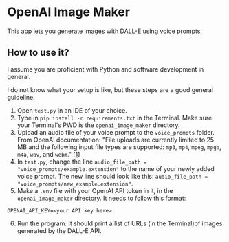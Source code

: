 # OpenAI Image Maker

This app lets you generate images with DALL-E using voice prompts.

## How to use it?

I assume you are proficient with Python and software development in general.

I do not know what your setup is like, but these steps are a good general guideline.

1) Open ```test.py``` in an IDE of your choice.
2) Type in ```pip install -r requirements.txt``` in the Terminal. Make sure your Terminal's PWD is the ```openai_image_maker``` directory.
3) Upload an audio file of your voice prompt to the ```voice_prompts``` folder. From OpenAI documentation: "File uploads are currently limited to 25 MB and the following input file types are supported: ```mp3```, ```mp4```, ```mpeg```, ```mpga```, ```m4a```, ```wav```, and ```webm```." \[[1](https://platform.openai.com/docs/guides/speech-to-text)\]
4) In ```test.py```, change the line ```audio_file_path = "voice_prompts/example.extension"``` to the name of
your newly added voice prompt. The new line should look like this: ```audio_file_path = "voice_prompts/new_example.extension"```.
5) Make a ```.env``` file with your OpenAI API token in it, in the ```openai_image_maker``` directory. It needs to follow this format:

```OPENAI_API_KEY=<your API key here>```

6) Run the program. It should print a list of URLs (in the Terminal)of images generated by the DALL-E API.
